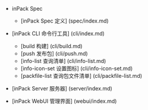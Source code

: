 * inPack Spec
  * [inPack Spec 定义] (spec/index.md)

* [inPack CLI 命令行工具] (cli/index.md)
  * [build 构建] (cli/build.md)
  * [push 发布包] (cli/push.md)
  * [info-list 查询清单] (cli/info-list.md)
  * [info-icon-set 设置图标] (cli/info-icon-set.md)
  * [packfile-list 查询包文件清单] (cli/packfile-list.md)

* [inPack Server 服务器] (server/index.md)

* [inPack WebUI 管理界面] (webui/index.md)
